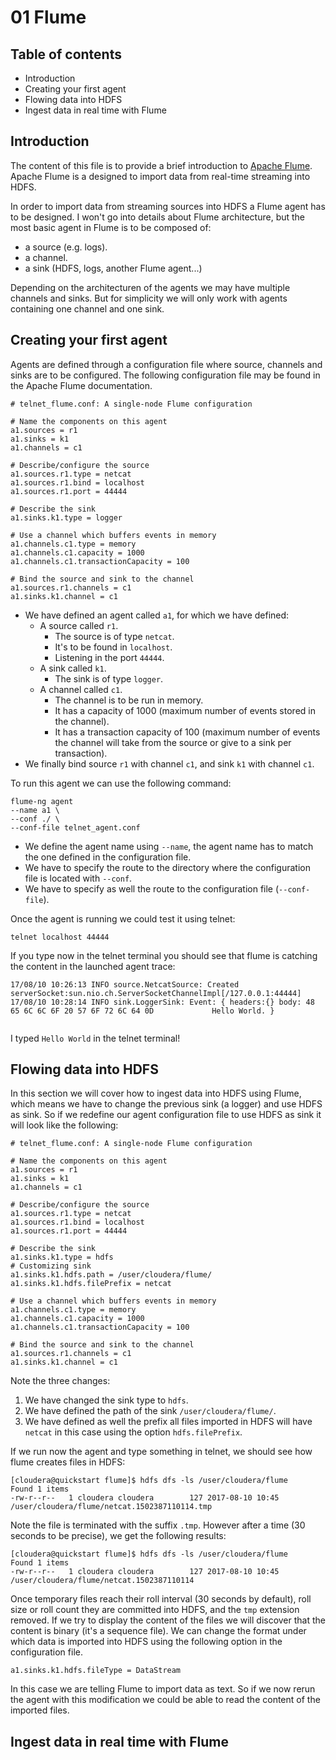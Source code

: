 # 01 Flume

## Table of contents

* Introduction
* Creating your first agent
* Flowing data into HDFS
* Ingest data in real time with Flume

## Introduction

The content of this file is to provide a brief introduction
to [Apache Flume](https://flume.apache.org/FlumeUserGuide.html). 
Apache Flume is a designed to import data from real-time streaming into HDFS.

In order to import data from streaming sources into HDFS 
a Flume agent has to be designed. I won't go into details about
Flume architecture, but the most basic agent in Flume is to
be composed of:

* a source (e.g. logs).
* a channel.
* a sink (HDFS, logs, another Flume agent...)

Depending on the architecturen of the agents we may have multiple channels and sinks.
But for simplicity we will only work with agents containing one channel and one sink.

## Creating your first agent

Agents are defined through a configuration file where
source, channels and sinks are to be configured. The following 
configuration file may be found in the Apache Flume documentation.

```
# telnet_flume.conf: A single-node Flume configuration

# Name the components on this agent
a1.sources = r1
a1.sinks = k1
a1.channels = c1

# Describe/configure the source
a1.sources.r1.type = netcat
a1.sources.r1.bind = localhost
a1.sources.r1.port = 44444

# Describe the sink
a1.sinks.k1.type = logger

# Use a channel which buffers events in memory
a1.channels.c1.type = memory
a1.channels.c1.capacity = 1000
a1.channels.c1.transactionCapacity = 100

# Bind the source and sink to the channel
a1.sources.r1.channels = c1
a1.sinks.k1.channel = c1
```

* We have defined an agent called `a1`, for which we have defined:
  * A source called `r1`.
	* The source is of type `netcat`.
	* It's to be found in `localhost`.
	* Listening in the port `44444`.
  * A sink called `k1`.
	* The sink is of type `logger`.
  * A channel called `c1`.
	* The channel is to be run in memory.
	* It has a capacity of 1000 (maximum number of events stored in the channel).
	* It has a transaction capacity of 100 (maximum number of events the channel will take
	  from the source or give to a sink per transaction).
* We finally bind source `r1` with channel `c1`, and sink `k1` with channel `c1`.

To run this agent we can use the following command:

```
flume-ng agent 
--name a1 \
--conf ./ \
--conf-file telnet_agent.conf
```

* We define the agent name using `--name`, the agent name has to match the one defined
  in the configuration file.
* We have to specify the route to the directory where the configuration file is located 
  with `--conf`.
* We have to specify as well the route to the configuration file (`--conf-file`).

Once the agent is running we could test it using telnet:

```
telnet localhost 44444
```

If you type now in the telnet terminal you should see
that flume is catching the content in the launched 
agent trace:

```
17/08/10 10:26:13 INFO source.NetcatSource: Created serverSocket:sun.nio.ch.ServerSocketChannelImpl[/127.0.0.1:44444]
17/08/10 10:28:14 INFO sink.LoggerSink: Event: { headers:{} body: 48 65 6C 6C 6F 20 57 6F 72 6C 64 0D             Hello World. }


```

I typed `Hello World` in the telnet terminal!

## Flowing data into HDFS

In this section we will cover how to ingest data into HDFS using Flume, which means
we have to change the previous sink (a logger) and use HDFS as sink. So if we redefine
our agent configuration file to use HDFS as sink it will look like the following:

```
# telnet_flume.conf: A single-node Flume configuration

# Name the components on this agent
a1.sources = r1
a1.sinks = k1
a1.channels = c1

# Describe/configure the source
a1.sources.r1.type = netcat
a1.sources.r1.bind = localhost
a1.sources.r1.port = 44444

# Describe the sink
a1.sinks.k1.type = hdfs
# Customizing sink
a1.sinks.k1.hdfs.path = /user/cloudera/flume/
a1.sinks.k1.hdfs.filePrefix = netcat

# Use a channel which buffers events in memory
a1.channels.c1.type = memory
a1.channels.c1.capacity = 1000
a1.channels.c1.transactionCapacity = 100

# Bind the source and sink to the channel
a1.sources.r1.channels = c1
a1.sinks.k1.channel = c1
```

Note the three changes:

1. We have changed the sink type to `hdfs`.
2. We have defined the path of the sink `/user/cloudera/flume/`.
3. We have defined as well the prefix all files imported in HDFS will have `netcat` 
   in this case using the option `hdfs.filePrefix`.

If we run now the agent and type something in telnet, we should see how
flume creates files in HDFS:

```
[cloudera@quickstart flume]$ hdfs dfs -ls /user/cloudera/flume
Found 1 items
-rw-r--r--   1 cloudera cloudera        127 2017-08-10 10:45 /user/cloudera/flume/netcat.1502387110114.tmp
```

Note the file is terminated with the suffix `.tmp`. However after a time (30 seconds to be precise),
we get the following results:

```
[cloudera@quickstart flume]$ hdfs dfs -ls /user/cloudera/flume
Found 1 items
-rw-r--r--   1 cloudera cloudera        127 2017-08-10 10:45 /user/cloudera/flume/netcat.1502387110114
```

Once temporary files reach their roll interval (30 seconds by default), roll size or roll count
they are committed into HDFS, and the `tmp` extension removed. If we try to display the content
of the files we will discover that the content is binary (it's a sequence file). We
can change the format under which data is imported into HDFS using the following option
in the configuration file.

```
a1.sinks.k1.hdfs.fileType = DataStream
```

In this case we are telling Flume to import data as text. So if we now rerun the agent
with this modification we could be able to read the content of the imported files.

## Ingest data in real time with Flume

